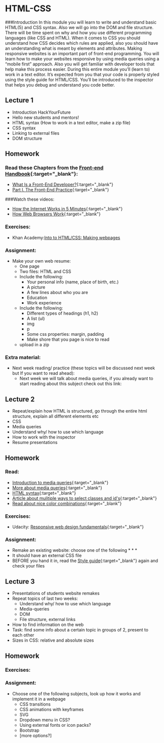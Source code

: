 # HTML-CSS

###Introduction
In this module you will learn to write and understand basic HTML(5) and CSS syntax.
Also we will go into the DOM and file structure. There will be time spent on why and how you use different programming languages (like CSS and HTML). When it comes to CSS you should understand how CSS decides which rules are applied, also you should have an understanding what is meant by elements and attributes. Making responsive websites is an important part of front-end programming. You will learn how to make your websites responsive by using media queries using a “mobile first” approach. Also you will get familiar with developer tools that help make this process easier. During this entire module you’ll (learn to) work in a text editor. It’s expected from you that your code is properly styled using the style guide for HTML/CSS. You’ll be introduced to the inspector that helps you debug and understand you code better.



## Lecture 1 
 * Introduction HackYourFuture
 * Hello new students and mentors!
 * HTML syntax (How to work in a text editor, make a zip file)
 * CSS syntax
 * Linking to external files
 * DOM structure

## Homework

### Read these Chapters from the [Front-end Handbook](https://www.frontendhandbook.com){:target="_blank"}:
 * [What Is a Front-End Developer?](https://www.frontendhandbook.com/what-is-a-FD.html){:target="_blank"}
 * [Part I. The Front-End Practice](https://www.frontendhandbook.com/practice.html){:target="_blank"}

###Watch these videos:
 * [How the Internet Works in 5 Minutes](https://www.youtube.com/watch?v=7_LPdttKXPc){:target="_blank"}
 * [How Web Browsers Work](https://www.youtube.com/watch?v=WjDrMKZWCt0){:target="_blank"}

### Exercises:
 * Khan Academy:<a href="https://www.khanacademy.org/computing/computer-programming/html-css#concept-intro" target="_blank">Into to HTML/CSS: Making webpages </a>
  

### Assignment:
 * Make your own web resume:
    * One page 
    * Two files: HTML and CSS
    * Include the following:
  	    * Your personal info (name, place of birth, etc.)
  	    * A picture
  	    * A few lines about who you are
  	    * Education
  	    * Work experience
    * Include the following:
  	    * Different types of headings (h1, h2)
  	    * A list (ul)
  	    * img
  	    * p
  	    * Some css properties: margin, padding 
  	    * Make shore that you page is nice to read
    * upload in a zip


### Extra material:
 * Next week reading/ practice (these topics will be discussed next week but If you want to read ahead):
    * Next week we will talk about media queries, if you already want to start reading about this subject check out this link:



## Lecture 2 
 * Repeat/explain how HTML is structured, go through the entire html structure, explain all different elements etc
 * CSS
 * Media queries
 * Understand why/ how to use which language
 * How to work with the inspector
 * Resume presentations

## Homework

### Read:
 * [Introduction to media queries](https://teamtreehouse.com/library/css3/media-queries/introduction){:target="_blank"}
 * [More about media queries](https://css-tricks.com/css-media-queries/){:target="_blank"}
 * [HTML syntax](http://www.w3schools.com/html/html5_syntax.asp){:target="_blank"}
 * [Article about mulitiple ways to select classes and id's](https://css-tricks.com/multiple-class-id-selectors/){:target="_blank"}
 * [Read about nice color combinations](http://www.colorcombos.com/index.html){:target="_blank"}

### Exercises:
 * Udacity: [Responsive web design fundamentals](https://www.udacity.com/course/responsive-web-design-fundamentals--ud893){:target="_blank"}

### Assignment:
 * Remake an existing website: choose one of the following
   *
   *
   *
 * It should have an external CSS file
 * BEFORE you hand it in, read the [Style guide](http://www.w3schools.com/html/html5_syntax.asp){:target="_blank"} again and check your files



## Lecture 3
 * Presentations of students website remakes
 * Repeat topics of last two weeks:
   * Understand why/ how to use which language
   * Media-queries
   * DOM
   * File structure, external links
 * How to find information on the web
 * Task: find some info about a certain topic in groups of 2, present to each other
 * Sizes in CSS: relative and absolute sizes

## Homework

### Exercises:

### Assignment:
 * Choose one of the following subjects, look up how it works and implement it in a webpage
    * CSS transitions
    * CSS animations with keyframes
    * SVG
    * Dropdown menu in CSS?
    * Using external fonts or icon packs?
    * Bootstrap
    * [more options?]
